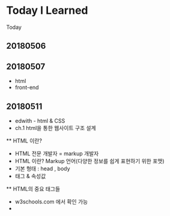 # Today I Learned
Today 

## 20180506

## 20180507
* html
* front-end

## 20180511
* edwith - html & CSS
* ch.1 html을 통한 웹사이트 구조 설계 

** HTML 이란?
- HTML 전문 개발자 = markup 개발자 
- HTML 이란? Markup 언어(다양한 정보를 쉽게 표현하기 위한 포맷)
- 기본 형태 : head , body 
- 태그 & 속성값 

** HTML의 중요 태그들 
- w3schools.com 에서 확인 가능
- <title>
- <h1> <h2> ...
- <ul> : unordered list 
- <li> : 리스트
- <a> : 닻을 내린다 , href : 속성으로 url. 
- <div> : division . 레이아웃 나눌때 쓴다. 가상의 레이아웃을 설계 
